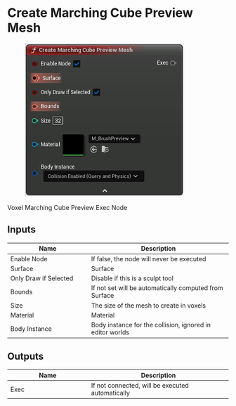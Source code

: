 # Create Marching Cube Preview Mesh

<div align="left" data-full-width="false"><figure><img src="../../../api/Exec Nodes/Create_Marching_Cube_Preview_Mesh.png" alt=""><figcaption></figcaption></figure></div>

Voxel Marching Cube Preview Exec Node

## Inputs

<table><thead><tr><th width="170">Name</th><th>Description</th></tr></thead><tbody><tr><td>Enable Node</td><td>If false, the node will never be executed</td></tr><tr><td>Surface</td><td>Surface</td></tr><tr><td>Only Draw if Selected</td><td>Disable if this is a sculpt tool</td></tr><tr><td>Bounds</td><td>If not set will be automatically computed from Surface</td></tr><tr><td>Size</td><td>The size of the mesh to create in voxels</td></tr><tr><td>Material</td><td>Material</td></tr><tr><td>Body Instance</td><td>Body instance for the collision, ignored in editor worlds</td></tr></tbody></table>

## Outputs

<table><thead><tr><th width="170">Name</th><th>Description</th></tr></thead><tbody><tr><td>Exec</td><td>If not connected, will be executed automatically</td></tr></tbody></table>
